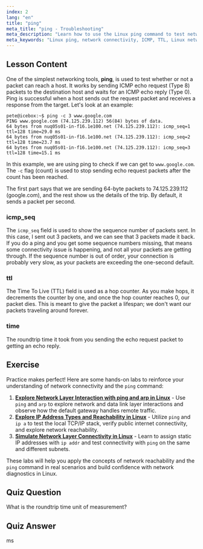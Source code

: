 ```yaml
---
index: 2
lang: "en"
title: "ping"
meta_title: "ping - Troubleshooting"
meta_description: "Learn how to use the Linux ping command to test network connectivity and troubleshoot issues. Understand ICMP, TTL, and roundtrip time for effective network diagnostics."
meta_keywords: "Linux ping, network connectivity, ICMP, TTL, Linux networking, beginner Linux, Linux tutorial, ping command"
---
```


## Lesson Content

One of the simplest networking tools, **ping**, is used to test whether or not a packet can reach a host. It works by sending ICMP echo request (Type 8) packets to the destination host and waits for an ICMP echo reply (Type 0). Ping is successful when a host sends out the request packet and receives a response from the target. Let's look at an example:

```plaintext
pete@icebox:~$ ping -c 3 www.google.com
PING www.google.com (74.125.239.112) 56(84) bytes of data.
64 bytes from nuq05s01-in-f16.1e100.net (74.125.239.112): icmp_seq=1 ttl=128 time=29.0 ms
64 bytes from nuq05s01-in-f16.1e100.net (74.125.239.112): icmp_seq=2 ttl=128 time=23.7 ms
64 bytes from nuq05s01-in-f16.1e100.net (74.125.239.112): icmp_seq=3 ttl=128 time=15.1 ms
```

In this example, we are using ping to check if we can get to `www.google.com`. The `-c` flag (count) is used to stop sending echo request packets after the count has been reached.

The first part says that we are sending 64-byte packets to 74.125.239.112 (google.com), and the rest show us the details of the trip. By default, it sends a packet per second.

### icmp_seq

The `icmp_seq` field is used to show the sequence number of packets sent. In this case, I sent out 3 packets, and we can see that 3 packets made it back. If you do a ping and you get some sequence numbers missing, that means some connectivity issue is happening, and not all your packets are getting through. If the sequence number is out of order, your connection is probably very slow, as your packets are exceeding the one-second default.

### ttl

The Time To Live (TTL) field is used as a hop counter. As you make hops, it decrements the counter by one, and once the hop counter reaches 0, our packet dies. This is meant to give the packet a lifespan; we don't want our packets traveling around forever.

### time

The roundtrip time it took from you sending the echo request packet to getting an echo reply.

## Exercise

Practice makes perfect! Here are some hands-on labs to reinforce your understanding of network connectivity and the `ping` command:

1. **[Explore Network Layer Interaction with ping and arp in Linux](https://labex.io/labs/comptia-explore-network-layer-interaction-with-ping-and-arp-in-linux-592746)** - Use `ping` and `arp` to explore network and data link layer interactions and observe how the default gateway handles remote traffic.
2. **[Explore IP Address Types and Reachability in Linux](https://labex.io/labs/comptia-explore-ip-address-types-and-reachability-in-linux-592780)** - Utilize `ping` and `ip a` to test the local TCP/IP stack, verify public internet connectivity, and explore network reachability.
3. **[Simulate Network Layer Connectivity in Linux](https://labex.io/labs/comptia-simulate-network-layer-connectivity-in-linux-592752)** - Learn to assign static IP addresses with `ip addr` and test connectivity with `ping` on the same and different subnets.

These labs will help you apply the concepts of network reachability and the `ping` command in real scenarios and build confidence with network diagnostics in Linux.

## Quiz Question

What is the roundtrip time unit of measurement?

## Quiz Answer

ms
